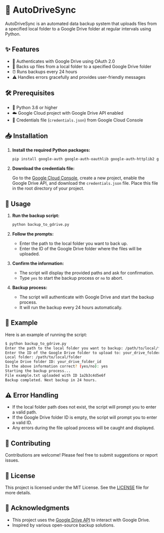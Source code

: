 # 🚀 AutoDriveSync

AutoDriveSync is an automated data backup system that uploads files from a specified local folder to a Google Drive folder at regular intervals using Python.

## ✨ Features

- 🔐 Authenticates with Google Drive using OAuth 2.0
- 📂 Backs up files from a local folder to a specified Google Drive folder
- ⏰ Runs backups every 24 hours
- ⚠️ Handles errors gracefully and provides user-friendly messages

## 🛠 Prerequisites

- 🐍 Python 3.6 or higher
- ☁️ Google Cloud project with Google Drive API enabled
- 📄 Credentials file (`credentials.json`) from Google Cloud Console

## 📥 Installation

1. **Install the required Python packages:**

    ```bash
    pip install google-auth google-auth-oauthlib google-auth-httplib2 google-api-python-client
    ```

2. **Download the credentials file:**
   
   Go to the [Google Cloud Console](https://console.cloud.google.com/), create a new project, enable the Google Drive API, and download the `credentials.json` file. Place this file in the root directory of your project.

## 🚀 Usage

1. **Run the backup script:**

    ```bash
    python backup_to_gdrive.py
    ```

2. **Follow the prompts:**

   - Enter the path to the local folder you want to back up.
   - Enter the ID of the Google Drive folder where the files will be uploaded.

3. **Confirm the information:**

   - The script will display the provided paths and ask for confirmation.
   - Type `yes` to start the backup process or `no` to abort.

4. **Backup process:**

   - The script will authenticate with Google Drive and start the backup process.
   - It will run the backup every 24 hours automatically.

## 📝 Example

Here is an example of running the script:

```bash
$ python backup_to_gdrive.py
Enter the path to the local folder you want to backup: /path/to/local/folder
Enter the ID of the Google Drive folder to upload to: your_drive_folder_id
Local folder: /path/to/local/folder
Google Drive folder ID: your_drive_folder_id
Is the above information correct? (yes/no): yes
Starting the backup process...
File example.txt uploaded with ID 1a2b3c4d5e6f
Backup completed. Next backup in 24 hours.
```

## ⚠️ Error Handling

- If the local folder path does not exist, the script will prompt you to enter a valid path.
- If the Google Drive folder ID is empty, the script will prompt you to enter a valid ID.
- Any errors during the file upload process will be caught and displayed.

## 🤝 Contributing

Contributions are welcome! Please feel free to submit suggestions or report issues.

## 📜 License

This project is licensed under the MIT License. See the [LICENSE](LICENSE) file for more details.

## 🙏 Acknowledgments

- This project uses the [Google Drive API](https://developers.google.com/drive/api) to interact with Google Drive.
- Inspired by various open-source backup solutions.
